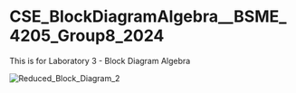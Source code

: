 # CSE_BlockDiagramAlgebra__BSME_4205_Group8_2024
This is for Laboratory 3 - Block Diagram Algebra




![Reduced_Block_Diagram_2](https://github.com/JJME4205/CSE_BlockDiagramAlgebra__BSME_4205_Group8_2024/assets/159040752/0a2f67ab-22b4-411e-9616-b46cfcc589c1)
